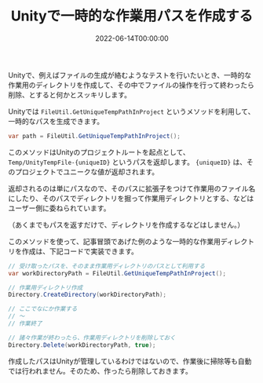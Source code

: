 ﻿---
type: "tech"
title: "Unityで一時的な作業用パスを作成する"
description: "Unityで一時的なファイル作業を行う際などに利用できる、一時的なパスを生成する　FileUtil.GetUniqueTempPathInProject について紹介します。"
tags: ["Unity"]
date: "2022-06-14T00:00:00"

---

Unityで、例えばファイルの生成が絡むようなテストを行いたいとき、一時的な作業用のディレクトリを作成して、その中でファイルの操作を行って終わったら削除、とすると何かとスッキリします。



Unityでは `FileUtil.GetUniqueTempPathInProject` というメソッドを利用して、一時的なパスを生成できます。

```csharp
var path = FileUtil.GetUniqueTempPathInProject();
```




このメソッドはUnityのプロジェクトルートを起点として、 `Temp/UnityTempFile-{uniqueID}`  というパスを返却します。 `{uniqueID}` は、そのプロジェクトでユニークな値が返却されます。



返却されるのは単にパスなので、そのパスに拡張子をつけて作業用のファイル名にしたり、そのパスでディレクトリを掘って作業用ディレクトリとする、などはユーザー側に委ねられています。

（あくまでもパスを返すだけで、ディレクトリを作成するなどはしません。）



このメソッドを使って、記事冒頭であげた例のような一時的な作業用ディレクトリを作成は、下記コードで実装できます。



```csharp
// 受け取ったパスを、そのまま作業用ディレクトリのパスとして利用する
var workDirectoryPath = FileUtil.GetUniqueTempPathInProject();

// 作業用ディレクトリ作成
Directory.CreateDirectory(workDirectoryPath);

// ここでなにか作業する
// 〜
// 作業終了

// 諸々作業が終わったら、作業用ディレクトリを削除しておく
Directory.Delete(workDirectoryPath, true);
```




作成したパスはUnityが管理しているわけではないので、作業後に掃除等も自動では行われません。そのため、作ったら削除しておきます。

